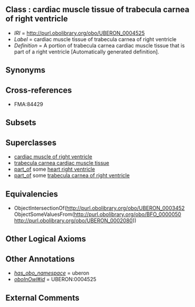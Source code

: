 
## Class : cardiac muscle tissue of trabecula carnea of right ventricle

 * *IRI* = http://purl.obolibrary.org/obo/UBERON_0004525
 * *Label* = cardiac muscle tissue of trabecula carnea of right ventricle
 * *Definition* = A portion of trabecula carnea cardiac muscle tissue that is part of a right ventricle [Automatically generated definition].

## Synonyms


## Cross-references

 * FMA:84429

## Subsets


## Superclasses

 * [cardiac muscle of right ventricle](../../UBERON/81/UBERON_0003381.md)
 * [trabecula carnea cardiac muscle tissue](../../UBERON/52/UBERON_0003452.md)
 * [part_of](../../BFO/50/BFO_0000050.md) some [heart right ventricle](../../UBERON/80/UBERON_0002080.md)
 * [part_of](../../BFO/50/BFO_0000050.md) some [trabecula carnea of right ventricle](../../UBERON/70/UBERON_0006570.md)

## Equivalencies

 * ObjectIntersectionOf(<http://purl.obolibrary.org/obo/UBERON_0003452> ObjectSomeValuesFrom(<http://purl.obolibrary.org/obo/BFO_0000050> <http://purl.obolibrary.org/obo/UBERON_0002080>))

## Other Logical Axioms


## Other Annotations

 * *[has_obo_namespace](../../ce/oboInOwl#hasOBONamespace.md)* = uberon
 * *[oboInOwl#id](../../id/oboInOwl#id.md)* = UBERON:0004525

## External Comments

